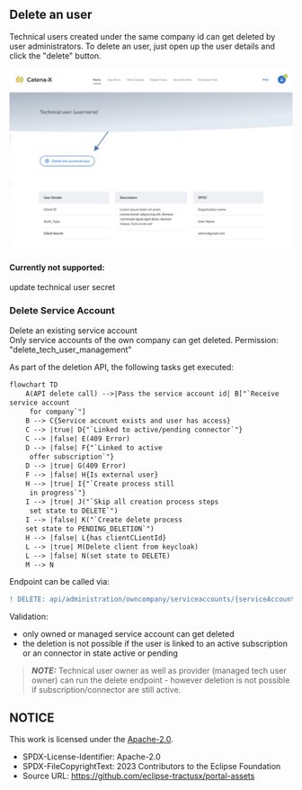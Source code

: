 ## Delete an user

Technical users created under the same company id can get deleted by user administrators.
To delete an user, just open up the user details and click the "delete" button.

<img width="558" alt="image" src="https://raw.githubusercontent.com/eclipse-tractusx/portal-assets/main/docs/static/delete-technical-user.png">

#### Currently not supported:

update technical user secret

### Delete Service Account

Delete an existing service account  
Only service accounts of the own company can get deleted.
Permission: "delete_tech_user_management"

As part of the deletion API, the following tasks get executed:

```mermaid
flowchart TD
    A(API delete call) -->|Pass the service account id| B["`Receive service account
     for company`"]
    B --> C{Service account exists and user has access}
    C --> |true| D{"`Linked to active/pending connector`"}
    C --> |false| E(409 Error)
    D --> |false| F{"`Linked to active
     offer subscription`"}
    D --> |true| G(409 Error)
    F --> |false| H{Is external user}
    H --> |true| I{"`Create process still
     in progress`"}
    I --> |true| J("`Skip all creation process steps
     set state to DELETE`")
    I --> |false| K("`Create delete process
    set state to PENDING_DELETION`")
    H --> |false| L{has clientCLientId}
    L --> |true| M(Delete client from keycloak)
    L --> |false| N(set state to DELETE)
    M --> N
```

Endpoint can be called via:

```diff
! DELETE: api/administration/owncompany/serviceaccounts/{serviceAccountId}
```

Validation:

- only owned or managed service account can get deleted
- the deletion is not possible if the user is linked to an active subscription or an connector in state active or pending

> **_NOTE:_** Technical user owner as well as provider (managed tech user owner) can run the delete endpoint - however deletion is not possible if subscription/connector are still active.

## NOTICE

This work is licensed under the [Apache-2.0](https://www.apache.org/licenses/LICENSE-2.0).

- SPDX-License-Identifier: Apache-2.0
- SPDX-FileCopyrightText: 2023 Contributors to the Eclipse Foundation
- Source URL: https://github.com/eclipse-tractusx/portal-assets
